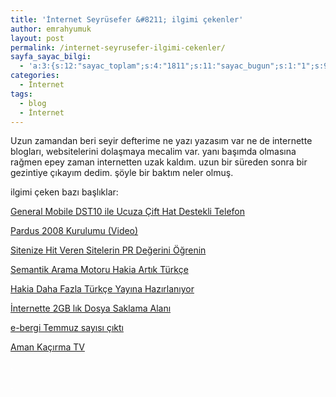 ```yaml
---
title: 'İnternet Seyrüsefer &#8211; ilgimi çekenler'
author: emrahyumuk
layout: post
permalink: /internet-seyrusefer-ilgimi-cekenler/
sayfa_sayac_bilgi:
  - 'a:3:{s:12:"sayac_toplam";s:4:"1811";s:11:"sayac_bugun";s:1:"1";s:9:"son_okuma";s:10:"1364914769";}'
categories:
  - İnternet
tags:
  - blog
  - İnternet
---
```

Uzun zamandan beri seyir defterime ne yazı yazasım var ne de internette blogları, websitelerini dolaşmaya mecalim var. yanı başımda olmasına rağmen epey zaman internetten uzak kaldım. uzun bir süreden sonra bir gezintiye çıkayım dedim. şöyle bir baktım neler olmuş.

<!--more-->

ilgimi çeken bazı başlıklar:

<a href="http://www.dmry.net/general-mobile-dst10-ile-ucuza-cift-hat-destekli-telefon" target="_blank">General Mobile DST10 ile Ucuza Çift Hat Destekli Telefon</a>

<a href="http://www.yakuter.com/pardus-2008-kurulumu/" target="_blank">Pardus 2008 Kurulumu (Video)</a>

<a href="http://www.f-blog.info/sitenize-link-veren-sitelerin-pr-degerini-ogrenin/" target="_blank">Sitenize Hit Veren Sitelerin PR Değerini Öğrenin</a>

<a href="http://www.bildirgec.org/yazi/semantik-arama-motoru-hakia-artik" target="_blank">Semantik Arama Motoru Hakia Artık Türkçe</a>

<a href="http://www.webrazzi.com/2008/07/16/hakia-daha-fazla-turkce-yayina-hazirlaniyor/" target="_blank">Hakia Daha Fazla Türkçe Yayına Hazırlanıyor</a>

<a href="http://www.henster.org/internette-2-gb-lik-dosya-saklama-alani.html" target="_blank">İnternette 2GB lık Dosya Saklama Alanı</a>

<a href="http://www.fazlamesai.net/?a=article&sid=5046" target="_blank">e-bergi Temmuz sayısı çıktı</a>

<a href="http://www.sunipeyk.com/aman-kacirma-tv/" target="_blank">Aman Kaçırma TV</a>

<span style="color: #ffffff;">.</span>

<span style="color: #ffffff;">.</span>